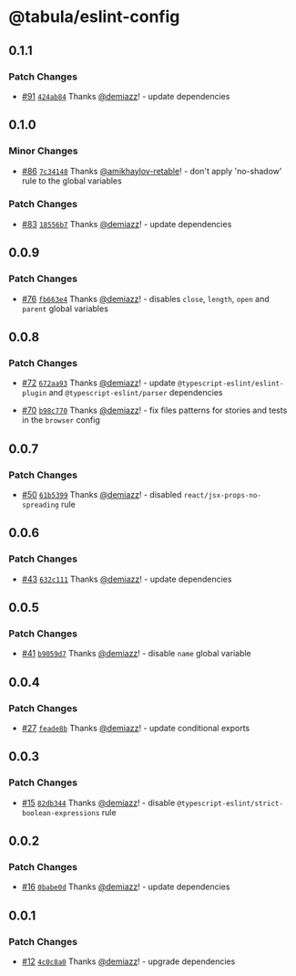 # @tabula/eslint-config

## 0.1.1

### Patch Changes

- [#91](https://github.com/ReTable/ui-kit/pull/91) [`424ab84`](https://github.com/ReTable/ui-kit/commit/424ab84dd1b0f8461ce13c2ed33fccd02b648cbd) Thanks [@demiazz](https://github.com/demiazz)! - update dependencies

## 0.1.0

### Minor Changes

- [#86](https://github.com/ReTable/ui-kit/pull/86) [`7c34148`](https://github.com/ReTable/ui-kit/commit/7c341483db147f9b87ac0733c440b6d2859aae8f) Thanks [@amikhaylov-retable](https://github.com/amikhaylov-retable)! - don't apply 'no-shadow' rule to the global variables

### Patch Changes

- [#83](https://github.com/ReTable/ui-kit/pull/83) [`18556b7`](https://github.com/ReTable/ui-kit/commit/18556b75a6283aeab1b5643b6b6743b6576840ae) Thanks [@demiazz](https://github.com/demiazz)! - update dependencies

## 0.0.9

### Patch Changes

- [#76](https://github.com/ReTable/ui-kit/pull/76) [`fb663e4`](https://github.com/ReTable/ui-kit/commit/fb663e4546fdb1a23df04bc02174c1b611ae33f9) Thanks [@demiazz](https://github.com/demiazz)! - disables `close`, `length`, `open` and `parent` global variables

## 0.0.8

### Patch Changes

- [#72](https://github.com/ReTable/ui-kit/pull/72) [`672aa93`](https://github.com/ReTable/ui-kit/commit/672aa938a71b10a16b44156754a0818caa9ca015) Thanks [@demiazz](https://github.com/demiazz)! - update `@typescript-eslint/eslint-plugin` and `@typescript-eslint/parser` dependencies

- [#70](https://github.com/ReTable/ui-kit/pull/70) [`b98c770`](https://github.com/ReTable/ui-kit/commit/b98c770ce08941aa5fd902199ac82fe1705d4dd9) Thanks [@demiazz](https://github.com/demiazz)! - fix files patterns for stories and tests in the `browser` config

## 0.0.7

### Patch Changes

- [#50](https://github.com/ReTable/ui-kit/pull/50) [`61b5399`](https://github.com/ReTable/ui-kit/commit/61b5399bc55fa146cf4fdda1e7273cfb26a1d187) Thanks [@demiazz](https://github.com/demiazz)! - disabled `react/jsx-props-no-spreading` rule

## 0.0.6

### Patch Changes

- [#43](https://github.com/ReTable/ui-kit/pull/43) [`632c111`](https://github.com/ReTable/ui-kit/commit/632c1119d617435e39639610ae8fb566c9cc1485) Thanks [@demiazz](https://github.com/demiazz)! - update dependencies

## 0.0.5

### Patch Changes

- [#41](https://github.com/ReTable/ui-kit/pull/41) [`b9059d7`](https://github.com/ReTable/ui-kit/commit/b9059d7c81830838517b2d6de5f949670ea436c0) Thanks [@demiazz](https://github.com/demiazz)! - disable `name` global variable

## 0.0.4

### Patch Changes

- [#27](https://github.com/ReTable/ui-kit/pull/27) [`feade8b`](https://github.com/ReTable/ui-kit/commit/feade8b2f8e51fc2cf5f7805526808f310d66e07) Thanks [@demiazz](https://github.com/demiazz)! - update conditional exports

## 0.0.3

### Patch Changes

- [#15](https://github.com/ReTable/ui-kit/pull/15) [`82db344`](https://github.com/ReTable/ui-kit/commit/82db34478868cc495baee9c9ab3ae4afef9e8a3a) Thanks [@demiazz](https://github.com/demiazz)! - disable `@typescript-eslint/strict-boolean-expressions` rule

## 0.0.2

### Patch Changes

- [#16](https://github.com/ReTable/ui-kit/pull/16) [`0babe0d`](https://github.com/ReTable/ui-kit/commit/0babe0ddce43e31ef2800bedcc6a6f5a156bc994) Thanks [@demiazz](https://github.com/demiazz)! - update dependencies

## 0.0.1

### Patch Changes

- [#12](https://github.com/ReTable/ui-kit/pull/12) [`4c0c8a0`](https://github.com/ReTable/ui-kit/commit/4c0c8a0709368205a162a7dfa3eeb3c62c473016) Thanks [@demiazz](https://github.com/demiazz)! - upgrade dependencies
